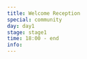 ```yaml
---
title: Welcome Reception
special: community
day: day1
stage: stage1
time: 18:00 - end
info: 
---
```


